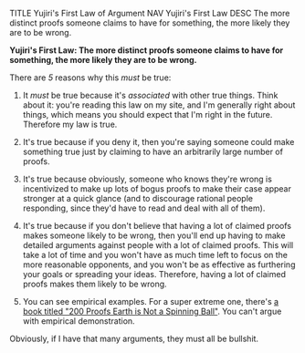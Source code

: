 TITLE Yujiri's First Law of Argument
NAV Yujiri's First Law
DESC The more distinct proofs someone claims to have for something, the more likely they are to be wrong.

**Yujiri's First Law: The more distinct proofs someone claims to have for something, the more likely they are to be wrong.**

There are *5* reasons why this *must* be true:

1. It *must* be true because it's *associated* with other true things. Think about it: you're reading this law on my site, and I'm generally right about things, which means you should expect that I'm right in the future. Therefore my law is true.

2. It's true because if you deny it, then you're saying someone could make something true just by claiming to have an arbitrarily large number of proofs.

3. It's true because obviously, someone who knows they're wrong is incentivized to make up lots of bogus proofs to make their case appear stronger at a quick glance (and to discourage rational people responding, since they'd have to read and deal with all of them).

4. It's true because if you don't believe that having a lot of claimed proofs makes someone likely to be wrong, then you'll end up having to make detailed arguments against people with a lot of claimed proofs. This will take a lot of time and you won't have as much time left to focus on the more reasonable opponents, and you won't be as effective as furthering your goals or spreading your ideas. Therefore, having a lot of claimed proofs makes them likely to be wrong.

5. You can see empirical examples. For a super extreme one, there's [a book titled "200 Proofs Earth is Not a Spinning Ball"](https://www.amazon.com/200-Proofs-Earth-Spinning-Ball/dp/B072PPB3HB). You can't argue with empirical demonstration.

Obviously, if I have that many arguments, they must all be bullshit.
